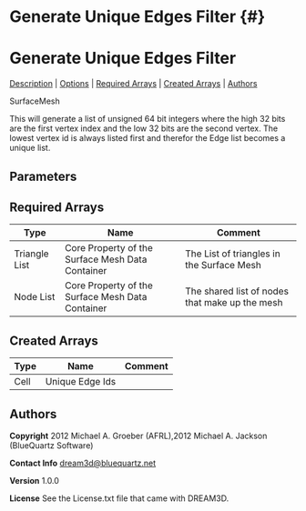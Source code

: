 
Generate Unique Edges Filter {#}
======
<h1 class="pHeading1">Generate Unique Edges Filter</h1>
<p class="pCellBody">
<a href="../SurfaceMeshFilters/GenerateUniqueEdges.html#wp2">Description</a>
| <a href="../SurfaceMeshFilters/GenerateUniqueEdges.html#wp3">Options</a>
| <a href="../SurfaceMeshFilters/GenerateUniqueEdges.html#wp4">Required Arrays</a>
| <a href="../SurfaceMeshFilters/GenerateUniqueEdges.html#wp5">Created Arrays</a>
| <a href="../SurfaceMeshFilters/GenerateUniqueEdges.html#wp1">Authors</a> 

SurfaceMesh


 This will generate a list of unsigned 64 bit integers where the high 32 bits are the first vertex index and the 
 low 32 bits are the second vertex. The lowest vertex id is always listed first and therefor the Edge list becomes a unique list.

## Parameters ##
## Required Arrays ##

| Type | Name | Comment |
|------|------|---------|
| Triangle List | Core Property of the Surface Mesh Data Container | The List of triangles in the Surface Mesh |
| Node List | Core Property of the Surface Mesh Data Container | The shared list of nodes that make up the mesh |

## Created Arrays ##

| Type | Name | Comment |
|------|------|---------|
| Cell | Unique Edge Ids |  |

## Authors ##

**Copyright** 2012 Michael A. Groeber (AFRL),2012 Michael A. Jackson (BlueQuartz Software)

**Contact Info** dream3d@bluequartz.net

**Version** 1.0.0

**License**  See the License.txt file that came with DREAM3D.



